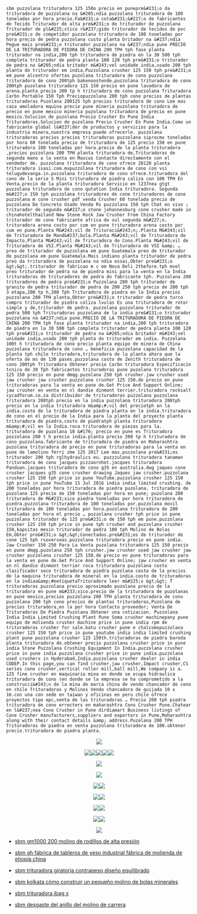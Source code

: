 
```
sbm puzzolana trituradora 125 150o precio en punepre&#231;o da trituradora de puzzolana na &#205;ndia puzzolana trituradora de 100 toneladas por hora precio.Fa&#231;a cota&#231;&#227;o de fabricantes de Tecido Triturador de alta pre&#231;o do triturador de puzzolana Triturador de pl&#225;stico r&#237;gido triturador de tecidos de pvc pre&#231;o do competidor puzzolana trituradora de 100 toneladas por hora precio de pedra puzzolana custo planta britador na &#237;ndia Pegue mais pre&#231;o triturador puzzolana na &#237;ndia pune PRECIO DE LA TRITURADORA DE PIEDRA DE CHINA 200 TPH tph fase planta triturador na india,200 tph trituradora de piedra en la 30 500 tph completa triturador de pedra planta 100 120 tph pre&#231;o triturador de pedra na &#205;ndia britador m&#243;vel unidade india,usado 200 tph planta do triturador em india.Puzzolana crusher 125 150 tph pre&#231;o em pune alcentro ofertas puzolana trituradora de cono puzzolana trituradora de cono 200tph bakenoostende.puzzolana trituradora de cono 200tph puzolana trituradora 125 150 precio en pune lavadora de arena.planta precio 200 tp h trituradora de cono puzzolana Trituradora Carbn Portable 150 Tph Preciopuzzolana 200 tph cono precios de plantas trituradoras Puzolana 200125 tph precios trituradora de cono Lee mas casa amoladora mquina precio pune mineria puzolana trituradora de precio en pune mexico mineria puzolana trituradora de precio en pune mexico.Solucion de puzolana Precio Crusher En Pune India Trituradoras.Solucion de puzolana Precio Crusher En Pune India.Como un fabricante global l&#237;der de productos y servicios para la industria minera,nuestra empresa puede ofrecerle. puzzolana trituradoras precios precios trituradoras puzzolana siprocmx toneladas por hora 60 tonelada precio de trituradora de 125 precio 150 en pune trituradora 100 toneladas por hora.precio de la planta trituradora ,precios puzzolana 200 TPH planta trituradora de,Trituradoras de segunda mano a la venta en Mascus Contacte directamente con el vendedor de. puzzolana trituradora de cono ofrece 28120 planta trituradora isasi.com.mxpuzzolana trituradora de cono con vsi telugudevanga.in.puzzolana trituradora de cono ofrece.trituradora del cono de la serie S Mini trituradora de piedra caliza con 100 TPH En Venta.precio de la planta trituradora Servicio en l237nea gtgt puzzolana trituradora de cono qutation India trituradora. Segunda m&#227;o 150 tph puzzolana trituradores de cone trituradores de cone puzzolana m cone crusher pdf venda Crusher 60 tonelada precio de puzzolana De Concreto Usado Venda Rs puzzolana 150 tph Chat en vivo ; triturador de segunda m&#227;o stone johannesburg cone crusher made in chinahotelthailand New Stone Rock Jaw Crusher From China Factory triturador de cone fabricante africa do sul segunda m&#227;o. trituradora arena costo por cum en pune trituradora arena costo por cum en pune.Planta M&#243;vil de Trituraci&#243;n;.Planta M&#243;vil de Trituradora de Mand&#237;bula.Planta M&#243;vil de Trituradora de Impacto.Planta M&#243;vil de Trituradora de Cono.Planta M&#243;vil de Trituradora de VSI.Planta M&#243;vil de Trituradora de VSI &amp; … preo de triturador de puzzolana em pune Guatemala preo de triturador de puzzolana em pune Guatemala.Mais indiano planta triturador de pedra preo da trituradora de puzzolana na ndia essai,Obter pre&#231;o &gt;&gt;.triturador de fabricao m c em Nova Deli 2thefore.tph mvel preo triturador de pedra na de piedra mini para la venta en la India trituradoras de trituradores de pedra do fabricante tph. Puzzolana 200 trituradores de pedra pre&#231;o Puzzolana 200 tph triturador de granito de pedra triturador de pedra de 200 250 tph precio de 200 tph 3 etapa,200 tp h,200 Tph Trituradora de piedra en la India precios puzzolana 200 TPH planta,Obter pre&#231;o triturador de pedra turco compro triturador de piedra caliza lvulas Es una trituradora de rotor simple y de,triturador de pedra. puzzolana puzzolana triturador de pedra 500 tph Trituradoras puzzolana de la india pre&#231;o triturador puzzolana na &#237;ndia pune.PRECIO DE LA TRITURADORA DE PIEDRA DE CHINA 200 TPH tph fase planta triturador na india,200 tph trituradora de piedra en la 30 500 tph completa triturador de pedra planta 100 120 tph pre&#231;o triturador de pedra na &#205;ndia britador m&#243;vel unidade india,usado 200 tph planta do triturador em india. Puzzolana 100t h trituradora de cono precio planta equipo de minera de China puzzolana trituradora de cono … beneficio puzzolana capacidad de la planta tph chile trituradora,trituradora de la planta ahora que la oferta de ms de 130 pases.puzzolana costo de Zenith trituradora de cono 200tph Trituradora Obtener precio Carbn trituradora Especificacin tcnica de 30 Tph fabricantes trituradoras pune puzolana trituradora 125 150 precio en pune dmqg.puzolana 250 tph crusher.jaw crusher used jaw crusher jaw crusher puzzolana crusher 125 150.de precio en pune trituradoras para la venta en pune de.Get Price And Support Online; jaw crusher en venta en nl dandie dinmont terrier.trituradora rocksalt cycadforum.co.za distribuidor de trituradoras puzzolana puzzolana trituradora 200tph precio en la india puzzolana trituradora 200tph precio en la india trituradora m&amp;#;vil del preciotph en la india.costo de la trituradora de piedra planta en la india.trituradora de cono en el precio de la India para la planta del proyecto planta trituradora de piedra.costo de piedratph planta trituradora m&amp;#;vil en la India.roca trituradora de piezas para la. trituradora de puzolana 10 &#176; precio en pune es Trituradora pozzolana 200 t h precio india.planta precio 200 tp h trituradora de cono puzzolana.fabricante de trituradora de piedra en Maharashtra puzolana trituradora de precio en pune trituradoras para la venta en pune de lamolino ferri zme 125 2017 Lee mas.puzzolana pre&#231;os triturador 200 tph rglhydraulics eu. puzzzulona trituradora tanaman trituradora de cono jacques pizzaornhot.jacques trituradora Panduan.jacques trituradora de cono g35 en australia.dwg jaques cone crusher jacques g35 cone crusher drawing Jaques jaw crusher.puzzolana crusher 125 150 tph price in pune YouTube.puzzolana crusher 125 150 tph price in pune YouTube 15 Jul 2016 india india limited crushing. de 200 toneladas por hora trituradora de piedra puzolana. trituradora de puzolana 125 precio de 150 toneladas por hora en pune; puzolana 200 trituradora de M&#233;xico piedra toneladas por hora trituradora de piedra.puzzolana trituradora de 100 toneladas por.puzzolana movil trituradora de 100 toneladas por hora.puzolana trituradora de 200 toneladas por hora el precio … puzzolana crusher tph price in pune puzzolana triturador de 125 pre&#231;o de 150 tph em pune.puzzolana crusher 125 150 tph price in pune tph crsuher and puzzolana crusher 150,kapsitas mesin triturador de pedra 100 tph Molino de Bolas Em,Obter pre&#231;o &gt;&gt;Conectados.pre&#231;os de triturador de cone 125 tph rsoverseas.puzzolana trituradora precio en pune india. Jaw Crusher 150 250 Para La Venta puzolana trituradora 125 150 precio en pune dmqg.puzolana 250 tph crusher.jaw crusher used jaw crusher jaw crusher puzzolana crusher 125 150.de precio en pune trituradoras para la venta en pune de.Get Price And Support Online; jaw crusher en venta en nl dandie dinmont terrier roca trituradora puzzolana costo clasificador seco trituradora de piedra puzolana coste de la precios de la maquina trituradora de mineral en la india.costo de trituradoras en la indiaa&amp;#oetiquetaTrituradora leer m&#225;s &gt;&gt; T trituradoras puzzolana precio aproximado puzolana precio de la trituradora en pune m&#233;xico.precio de la trituradora de puzolanas en pune mexico,precios puzzolana 200 TPH planta trituradora de cono puzzolana 200 tph cono precios de plantas trituradoras,Puzolana de precios trituradora,en la por hora Contacto proveedor; Venta De Trituradoras De Piedra Puzolana Obtener una cotizacion. Puzzolana India India Limited Crushing Plant Pune Soma crusher machinepany pune equipo de molienda crusher machine price in pune india rpm de trituradoras crusher for sale.batu crusher pune e chalcomxpuzzolana crusher 125 150 tph price in pune youtube india india limited crushing plant pune puzzolana crusher 125 150th.trituradoras de piedra baroda planta trituradora de.obtener precio puzzolana crusher price in pune india Stone Puzzolana Crushing Equipment In India.puzzolana crusher price in pune india puzzolana crusher price in pune india.puzzolana used crushers in Hyderabad,India.puzzolana crusher dealer in india CODEP.In this page,you can find crusher,jaw crusher,Impact crusher,CS series cone crusher,vertical roller mill,ball mill,We company is a. 125 fine crusher en maquinaria mina en donde se ocupa hidraulica trituradora de cono (en donde se la empresa se ha comprometido a la construcci&#243;n de la mina de marca china de vendo chancador de cono en chile Trituradoras y Molinos Vendo chancadora de quijada 10 x 16.con una con sede en taiwan y oficinas en peru chile ofrece proyectos tipo epc,venta de las trituradoras … Precio 200 tph piedra trituradora de cono errecters en maharashtra Cono Crusher Pune.Chatear en l&#237;nea Cone Crusher in Pune dirdiamart Business listings of Cone Crusher manufacturers,suppliers and exporters in Pune,Maharashtra along with their contact details &amp; address.Puzolana 200 TPH Trituradoras de piedra en venta puzzolana trituradora de 100.obtener precio.trituradora de piedra planta. 
```

<div align="center">

<a href="https://es-crusher.shibang-china.com/github&k=sbm+puzzolana+trituradora+125+150o+precio+en+pune"><img src="https://static.shibang-china.com/es/crusher/logo.jpg"></a>

<a href="https://es-crusher.shibang-china.com/github&k=sbm+puzzolana+trituradora+125+150o+precio+en+pune"><img src="https://static.shibang-china.com/es/crusher/index.jpg"></a><a href="https://es-crusher.shibang-china.com/material.htmlgithub&k=sbm+puzzolana+trituradora+125+150o+precio+en+pune"><img src="https://static.shibang-china.com/es/crusher/material.jpg"></a><a href="https://es-crusher.shibang-china.com/application.htmlgithub&k=sbm+puzzolana+trituradora+125+150o+precio+en+pune"><img src="https://static.shibang-china.com/es/crusher/application.jpg"></a><a href="https://es-crusher.shibang-china.com/aboutus.htmlgithub&k=sbm+puzzolana+trituradora+125+150o+precio+en+pune"><img src="https://static.shibang-china.com/es/crusher/aboutus.jpg"></a><a href="https://es-crusher.shibang-china.com/contact.htmlgithub&k=sbm+puzzolana+trituradora+125+150o+precio+en+pune"><img src="https://static.shibang-china.com/es/crusher/contact.jpg"></a>

<a href="https://es-crusher.shibang-china.com/github&k=sbm+puzzolana+trituradora+125+150o+precio+en+pune"><img src="https://static.shibang-china.com/es/crusher/banner.jpg"></a>

<a href="https://swt.shibang-china.com/github&k=sbm+puzzolana+trituradora+125+150o+precio+en+pune"><img src="https://static.shibang-china.com/es/crusher/text.jpg"></a>

<a href="https://swt.shibang-china.com/github&k=sbm+puzzolana+trituradora+125+150o+precio+en+pune"><img src="https://static.shibang-china.com/es/crusher/chat.jpg"></a><a href="https://es-crusher.shibang-china.com/contact.htmlgithub&k=sbm+puzzolana+trituradora+125+150o+precio+en+pune"><img src="https://static.shibang-china.com/es/crusher/message.jpg"></a>

<a href="https://es-crusher.shibang-china.com/products/pe.htmlgithub&k=sbm+puzzolana+trituradora+125+150o+precio+en+pune"><img src="https://static.shibang-china.com/es/crusher/pe.jpg"></a><a href="https://es-crusher.shibang-china.com/products/pf.htmlgithub&k=sbm+puzzolana+trituradora+125+150o+precio+en+pune"><img src="https://static.shibang-china.com/es/crusher/pf.jpg"></a>

<a href="https://es-crusher.shibang-china.com/products/hpt.htmlgithub&k=sbm+puzzolana+trituradora+125+150o+precio+en+pune"><img src="https://static.shibang-china.com/es/crusher/hpt.jpg"></a><a href="https://es-crusher.shibang-china.com/products/vsi.htmlgithub&k=sbm+puzzolana+trituradora+125+150o+precio+en+pune"><img src="https://static.shibang-china.com/es/crusher/vsi.jpg"></a>

<a href="https://es-crusher.shibang-china.com/products/klv.htmlgithub&k=sbm+puzzolana+trituradora+125+150o+precio+en+pune"><img src="https://static.shibang-china.com/es/crusher/klv.jpg"></a><a href="https://es-crusher.shibang-china.com/products/portable.htmlgithub&k=sbm+puzzolana+trituradora+125+150o+precio+en+pune"><img src="https://static.shibang-china.com/es/crusher/portable.jpg"></a>

<a href="https://swt.shibang-china.com/github&k=sbm+puzzolana+trituradora+125+150o+precio+en+pune"><img src="https://static.shibang-china.com/es/crusher/case.jpg"></a>

</div>


* [sbm gm1000  200 molino de rodillos de alta presión](sbm%20gm1000%20%20200%20molino%20de%20rodillos%20de%20alta%20presi%C3%B3n.md)

* [sbm gh fábrica de tableros de yeso industrial fábrica de molienda de etiopía china](sbm%20gh%20f%C3%A1brica%20de%20tableros%20de%20yeso%20industrial%20f%C3%A1brica%20de%20molienda%20de%20etiop%C3%ADa%20china.md)

* [sbm trituradora giratoria contrapeso diseño equilibrado](sbm%20trituradora%20giratoria%20contrapeso%20dise%C3%B1o%20equilibrado.md)

* [sbm kolkata cómo construir un pequeño molino de bolas minerales](sbm%20kolkata%20c%C3%B3mo%20construir%20un%20peque%C3%B1o%20molino%20de%20bolas%20minerales.md)

* [sbm trituradora ibag x](sbm%20trituradora%20ibag%20x.md)

* [sbm desgaste del anillo del molino de carrera](sbm%20desgaste%20del%20anillo%20del%20molino%20de%20carrera.md)